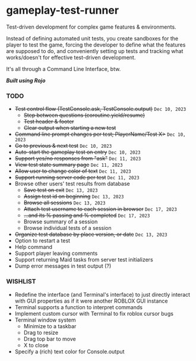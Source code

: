 # gameplay-test-runner
Test-driven development for complex game features & environments. 

Instead of defining automated unit tests, you create sandboxes for the player to test the game, forcing the developer to define what the features are supposed to do, and conveniently setting up tests and tracking what works/doesn't for effective test-driven development.

It's all through a Command Line Interface, btw.

***Built using Rojo***

### TODO
* ~~Test control flow (TestConsole.ask, TestConsole.output)~~ `Dec 10, 2023`
  * ~~Step between questions (coroutine.yield/resume)~~
  * ~~Test header & footer~~
  * ~~Clear output when starting a new test~~
* ~~Command line prompt changes per test; PlayerName/Test X>~~ `Dec 10, 2023`
* ~~Go to previous & next test~~ `Dec 10, 2023`
* ~~Auto-start the gameplay test on entry~~ `Dec 10, 2023`
* ~~Support yes/no responses from "ask"~~ `Dec 11, 2023`
* ~~View test state summary page~~ `Dec 11, 2023`
* ~~Allow user to change color of text~~ `Dec 11, 2023`
* ~~Support running server code per test~~ `Dec 11, 2023`
* Browse other users' test results from database
  * ~~Save test on exit~~ `Dec 13, 2023`
  * ~~Assign test id on beginning~~ `Dec 13, 2023`
  * ~~Browse all sessions~~ `Dec 13, 2023`
  * ~~Attach test username to each session in browser~~ `Dec 17, 2023`
  * ~~...and its % passing and % completed~~ `Dec 17, 2023`
  * Browse summary of a session
  * Browse individual tests of a session
* ~~Organize test database by place version, or date~~ `Dec 13, 2023`
* Option to restart a test
* Help command
* Support player leaving comments
* Support returning Maid tasks from server test initializers
* Dump error messages in test output (?)

### WISHLIST
* Redefine the interface (and Terminal's interface) to just directly 
  interact with GUI properties as if it were another ROBLOX GUI instance
* Terminal supports a function to interpret commands
* Implement custom cursor with Terminal to fix roblox cursor bugs
* Terminal window system
  * Minimize to a taskbar
  * Drag to resize
  * Drag top bar to move
  * X to close
* Specify a (rich) text color for Console.output 
